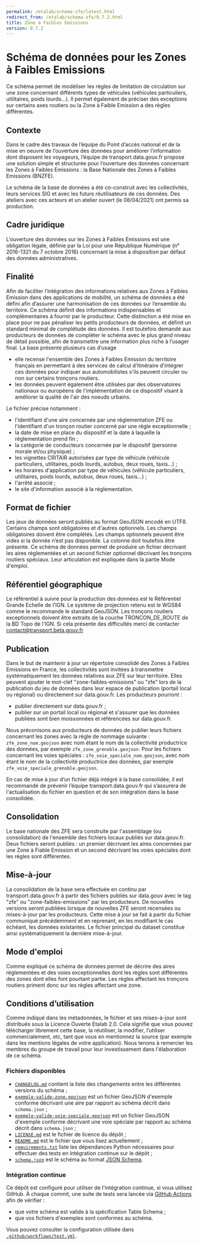 ```yaml
---
permalink: /etalab/schema-zfe/latest.html
redirect_from: /etalab/schema-zfe/0.7.2.html
title: Zone à Faibles Emissions
version: 0.7.2
---
```


# Schéma de données pour les Zones à Faibles Emissions

Ce schéma permet de modéliser les règles de limitation de circulation sur une zone concernant différents types de véhicules (véhicules particuliers, utilitaires, poids lourds...). Il permet également de préciser des exceptions sur certains axes routiers ou la Zone à Faible Emission a des règles différentes.

## Contexte

Dans le cadre des travaux de l’équipe du Point d’accès national et de la mise en oeuvre de l’ouverture des données pour améliorer l’information dont disposent les voyageurs, l’équipe de transport.data.gouv.fr propose une solution simple et structurée pour l’ouverture des données concernant les Zones à Faibles Emissions : la Base Nationale des Zones à Faibles Emissions (BNZFE). 

Le schéma de la base de données a été co-construit avec les collectivités, leurs services SIG et avec les futurs réutilisateurs de ces données. Des ateliers avec ces acteurs et un atelier ouvert (le 08/04/2021) ont permis sa production.

## Cadre juridique

L’ouverture des données sur les Zones à Faibles Emissions est une obligation légale, définie par la Loi pour une République Numérique (n° 2016-1321 du 7 octobre 2016) concernant la mise à disposition par défaut des données administratives. 

## Finalité

Afin de faciliter l’intégration des informations relatives aux Zones à Faibles Emission dans des applications de mobilité, un schéma de données a été défini afin d’assurer une harmonisation de ces données sur l’ensemble du territoire. Ce schéma définit des informations indispensables et complémentaires à fournir par le producteur. Cette distinction a été mise en place pour ne pas pénaliser les petits producteurs de données, et définit un standard minimal de complétude des données. Il est toutefois demandé aux producteurs de données de compléter le schéma avec le plus grand niveau de détail possible, afin de transmettre une information plus riche à l’usager final.
La base présente plusieurs cas d’usage 
- elle recense l'ensemble des Zones à Faibles Emission du territoire français en permettant à des services de calcul d’itinéraire d’intégrer ces données pour indiquer aux automobilistes s'ils peuvent circuler ou non sur certains tronçons routiers. 
- les données peuvent également être utilisées par des observatoires nationaux ou européens de l'implémentation de ce dispositif visant à améliorer la qualité de l'air des noeuds urbains.

Le fichier précise notamment : 
- l'identifiant d'une aire concernée par une réglementation ZFE ou l'identifiant d'un tronçon routier concerné par une règle exceptionnelle ;
- la date de mise en place du dispositif et la date à laquelle la réglementation prend fin ;
- la catégorie de conducteurs concernée par le dispositif (personne morale et/ou physique) ;
- les vignettes CRITAIR autorisées par type de véhicule (véhicule particuliers, utilitaires, poids lourds, autobus, deux roues, taxis...) ;
- les horaires d'application par type de véhicules (véhicule particuliers, utilitaires, poids lourds, autobus, deux roues, taxis...) ;
- l'arrêté associé ;
- le site d'information associé à la réglementation.


## Format de fichier

Les jeux de données seront publiés au format GeoJSON encodé en UTF8. Certains champs sont obligatoires et d'autres optionnels. Les champs obligatoires doivent être complétés. Les champs optionnels peuvent être vides si la donnée n’est pas disponible. La colonne doit toutefois être présente.
Ce schéma de données permet de produire un fichier décrivant les aires réglementées et un second fichier optionnel décrivant les tronçons routiers spéciaux. Leur articulation est expliquée dans la partie Mode d'emploi.

## Référentiel géographique

Le référentiel à suivre pour la production des données est le Référentiel Grande Echelle de l'IGN. Le système de projection retenu est le WGS84 comme le recommande le standard GeoJSON. 
Les tronçons routiers exceptionnels doivent être extraits de la couche TRONCON_DE_ROUTE de la BD Topo de l'IGN. Si cela présente des difficultés merci de contacter contact@transport.beta.gouv.fr

## Publication

Dans le but de maintenir à jour un répertoire consolidé des Zones à Faibles Emissions en France, les collectivités sont invitées à transmettre systématiquement les données relatives aux ZFE sur leur territoire. 
Elles peuvent ajouter le mot-clef "zone-faibles-emissions" ou "zfe" lors de la publication du jeu de données dans leur espace de publication (portail local ou régional) ou directement sur data.gouv.fr.
Les producteurs pourront :
- publier directement sur data.gouv.fr ;
- publier sur un portail local ou régional et s'assurer que les données publiées sont bien moissonnées et référencées sur data.gouv.fr.

Nous préconisons aux producteurs de données de publier leurs fichiers concernant les zones avec la règle de nommage suivante : `zfe_zone_nom.geojson` avec nom étant le nom de la collectivité productrice des données, par exemple `zfe_zone_grenoble.geojson`.
Pour les fichiers concernant les voies spéciales : `zfe_voie_speciale_nom.geojson`, avec nom étant le nom de la collectivité productrice des données, par exemple `zfe_voie_speciale_grenoble.geojson`.

En cas de mise à jour d’un fichier déjà intégré à la base consolidée, il est recommandé de prévenir l’équipe transport.data.gouv.fr qui s’assurera de l'actualisation du fichier en question et de son intégration dans la base consolidée.

## Consolidation

Le base nationale des ZFE sera construite par l'assemblage (ou consolidation) de l'ensemble des fichiers locaux publiés sur data.gouv.fr. Deux fichiers seront publiés : un premier décrivant les aires concernées par une Zone à Fiable Emission et un second décrivant les voies spéciales dont les règles sont différentes.

## Mise-à-jour

La consolidation de la base sera effectuée en continu par transport.data.gouv.fr à partir des fichiers publiés sur data.gouv avec le tag "zfe" ou "zone-faibles-emissions" par les producteurs. De nouvelles versions seront publiées lorsque de nouvelles ZFE seront recensées ou mises-à-jour par les producteurs. Cette mise à jour se fait à partir du fichier communiqué précédemment et en reprenant, en les modifiant le cas échéant, les données existantes. Le fichier principal du dataset constitue ainsi systématiquement la dernière mise-à-jour.

## Mode d'emploi

Comme expliqué ce schéma de données permet de décrire des aires réglementées et des voies exceptionnelles dont les règles sont différentes des zones dont elles font pourtant partie. Les règles affectant les tronçons routiers priment donc sur les règles affectant une zone. 

## Conditions d’utilisation

Comme indiqué dans les métadonnées, le fichier et ses mises-à-jour sont distribués sous la Licence Ouverte Etalab 2.0. Cela signifie que vous pouvez télécharger librement cette base, la réutiliser, la modifier, l’utiliser commercialement, etc, tant que vous en mentionnez la source (par exemple dans les mentions légales de votre application).
Nous tenons à remercier les membres du groupe de travail pour leur investissement dans l'élaboration de ce schéma.

### Fichiers disponibles

- [`CHANGELOG.md`](https://github.com/etalab/schema-zfe/blob/master/CHANGELOG.md) contient la liste des changements entre les différentes versions du schéma ;
- [`exemple-valide-zone.geojson`](https://github.com/etalab/schema-zfe/blob/master/exemple-valide-zone.geojson) est un fichier GeoJSON d'exemple conforme décrivant une aire par rapport au schéma décrit dans `schema.json`  ;
- [`exemple-valide-voie-speciale.geojson`](https://github.com/etalab/schema-zfe/blob/master/exemple-valide-voie-speciale.geojson) est un fichier GeoJSON d'exemple conforme décrivant une voie spéciale par rapport au schéma décrit dans `schema.json` ;
- [`LICENSE.md`](https://github.com/etalab/schema-zfe/blob/master/LICENSE.md) est le fichier de licence du dépôt ;
- [`README.md`](https://github.com/etalab/schema-zfe/blob/master/README.md) est le fichier que vous lisez actuellement ;
- [`requirements.txt`](https://github.com/etalab/schema-zfe/blob/master/requirements.txt) liste les dépendances Python nécessaires pour effectuer des tests en intégration continue sur le dépôt ;
- [`schema.json`](https://github.com/etalab/schema-zfe/blob/master/schema.json) est le schéma au format [JSON Schema](https://json-schema.org/).

### Intégration continue

Ce dépôt est configuré pour utiliser de l'intégration continue, si vous utilisez GitHub. À chaque commit, une suite de tests sera lancée via [GitHub Actions](https://github.com/features/actions) afin de vérifier :

- que votre schéma est valide à la spécification Table Schema ;
- que vos fichiers d'exemples sont conformes au schéma.

Vous pouvez consulter la configuration utilisée dans [`.github/workflows/test.yml`](.github/workflows/test.yml).